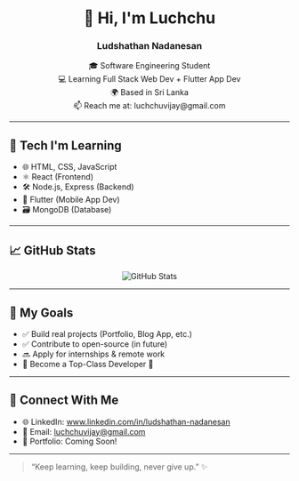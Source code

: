<h1 align="center">👋 Hi, I'm Luchchu</h1>
<h3 align="center"><strong>Ludshathan Nadanesan</strong></h3>


<p align="center">
🎓 Software Engineering Student <br>
💻 Learning Full Stack Web Dev + Flutter App Dev <br>
🌍 Based in Sri Lanka <br>
📫 Reach me at: luchchuvijay@gmail.com
</p>

---

## 🚀 Tech I'm Learning

- 🌐 HTML, CSS, JavaScript
- ⚛️ React (Frontend)
- 🛠️ Node.js, Express (Backend)
- 📱 Flutter (Mobile App Dev)
- 🗃️ MongoDB (Database)

---

## 📈 GitHub Stats

<p align="center">
  <img src="https://github-readme-stats.vercel.app/api?username=Ludshathan-Nadanesan&show_icons=true&theme=radical" alt="GitHub Stats" />
</p>

---

## 📌 My Goals

- ✅ Build real projects (Portfolio, Blog App, etc.)
- ✅ Contribute to open-source (in future)
- 🔜 Apply for internships & remote work
- 🌟 Become a Top-Class Developer 💪

---

## 🔗 Connect With Me

- 🌐 LinkedIn: www.linkedin.com/in/ludshathan-nadanesan
- 📧 Email: luchchuvijay@gmail.com
- 💼 Portfolio: Coming Soon!

---

> “Keep learning, keep building, never give up.” ✨
